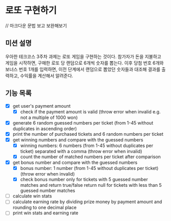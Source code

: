 # 로또 구현하기

// 마크다운 문법 보고 보완해보기

## 미션 설명
우아한 테크코스 3주차 과제는 로또 게임을 구현하는 것이다. 
참가자가 돈을 지불하고 게임을 시작하면, 구매한 로또 당 랜덤으로 6개씩 숫자를 뽑는다. 
이후 당첨 번호 6개와 보너스 번호 1개를 입력하면, 이전 단계에서 랜덤으로 뽑았던 숫자들과 대조해 결과를 출력하고, 수익률을 계산해서 알려준다.

## 기능 목록
- [x] get user's payment amount
    - [x] check if the payment amount is valid (throw error when invalid e.g. not a multiple of 1000 won)
- [x] generate 6 random guessed numbers per ticket (from 1-45 without duplicates in ascending order)
- [x] print the number of purchased tickets and 6 random numbers per ticket
- [x] get winning numbers and compare with the guessed numbers
    - [x] winning numbers: 6 numbers (from 1-45 without duplicates per ticket) separated with a comma (throw error when invalid)
    - [x] count the number of matched numbers per ticket after comparison
- [x] get bonus number and compare with the guessed numbers
    - [x] bonus number: 1 number (from 1-45 without duplicates per ticket) (throw error when invalid)
    - [x] check bonus number only for tickets with 5 guessed number matches and return true/false
          return null for tickets with less than 5 guessed number matches
- [ ] calculate win stats 
- [ ] calculate earning rate by dividing prize money by payment amount and rounding to one decimal place
- [ ] print win stats and earning rate